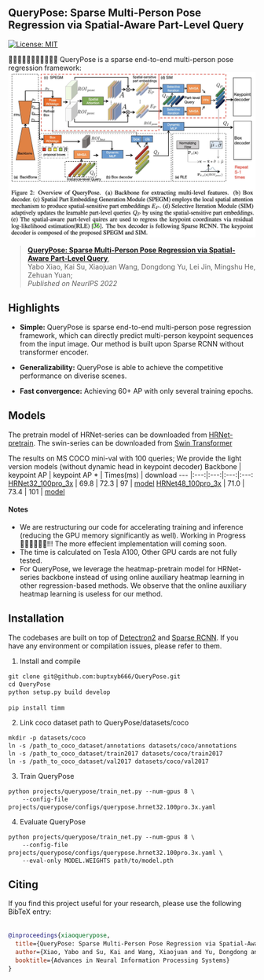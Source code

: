 ## QueryPose: Sparse Multi-Person Pose Regression via Spatial-Aware Part-Level Query

[![License: MIT](https://img.shields.io/badge/License-MIT-yellow.svg)](https://opensource.org/licenses/MIT)

👏👏👏👏👏👏👏👏👏👏👏 QueryPose is a sparse end-to-end multi-person pose regression framework:
![](readme/framework.jpeg)
> [**QueryPose: Sparse Multi-Person Pose Regression via Spatial-Aware Part-Level Query**](https://openreview.net/forum?id=tbId-oAOZo),            
> Yabo Xiao, Kai Su, Xiaojuan Wang, Dongdong Yu, Lei Jin, Mingshu He, Zehuan Yuan;        
> *Published on NeurIPS 2022*   

## Highlights

- **Simple:** QueryPose is sparse end-to-end multi-person pose regression framework, which can directly predict multi-person keypoint sequences from the input image. Our method is built upon Sparse RCNN without transformer encoder.

- **Generalizability:** QueryPose is able to achieve the competitive performance on diverise scenes.

- **Fast convergence:** Achieving 60+ AP with only several training epochs.


## Models
The pretrain model of HRNet-series can be downloaded from [HRNet-pretrain](https://drive.google.com/drive/u/0/folders/17DVq-pwqx40ELmbBjYEYVQc1UC9ofgsq). The swin-series can be downloaded from [Swin Transformer](https://github.com/microsoft/Swin-Transformer)

The results on MS COCO mini-val with 100 queries; We provide the light version models (without dynamic head in keypoint decoder)
Backbone | keypoint AP | keypoint AP \* | Times(ms) | download
--- |:---:|:---:|:---:|:---:
[HRNet32_100pro_3x](projects/querypose/configs/querypose.hrnet32.100pro.3x.yaml) | 69.8 | 72.3  | 97 | [model](https://drive.google.com/file/d/1NWdntVoKFz7KjcDjTGwmAHyEEcS2PWC5/view?usp=share_link) 
[HRNet48_100pro_3x](projects/querypose/configs/querypose.hrnet48.100pro.3x.yaml) | 71.0 | 73.4  | 101 | [model](https://drive.google.com/file/d/1SFECnDV97D_W9Ij4WjcX3BfbiNbGue67/view?usp=share_link) 
<!-- [swinL_100pro_3x](projects/querypose/configs/querypose.swinL.100pro.3x.yaml) | 71.2 | 73.3  | 110 | [model]()  -->



#### Notes
- We are restructuring our code for accelerating training and inference (reducing the GPU memory significantly as well). Working in Progress 👷‍♂️👷‍♂️👷‍♂️!!! The more effecient implementation will coming soon.
- The time is calculated on Tesla A100, Other GPU cards are not fully tested.
- For QueryPose, we leverage the heatmap-pretrain model for HRNet-series backbone instead of using online auxiliary heatmap learning in other regression-based methods. We observe that the online auxiliary heatmap learning is useless for our method.
<!-- The current version can reproduce the results reported in paper.  -->

## Installation
The codebases are built on top of [Detectron2](https://github.com/facebookresearch/detectron2) and [Sparse RCNN](https://github.com/PeizeSun/SparseR-CNN). If you have any environment or compilation issues, please refer to them.

1. Install and compile
```
git clone git@github.com:buptxyb666/QueryPose.git
cd QueryPose
python setup.py build develop

pip install timm
```

2. Link coco dataset path to QueryPose/datasets/coco
```
mkdir -p datasets/coco
ln -s /path_to_coco_dataset/annotations datasets/coco/annotations
ln -s /path_to_coco_dataset/train2017 datasets/coco/train2017
ln -s /path_to_coco_dataset/val2017 datasets/coco/val2017
```

3. Train QueryPose
```
python projects/querypose/train_net.py --num-gpus 8 \
    --config-file projects/querypose/configs/querypose.hrnet32.100pro.3x.yaml
```

4. Evaluate QueryPose
```
python projects/querypose/train_net.py --num-gpus 8 \
    --config-file projects/querypose/configs/querypose.hrnet32.100pro.3x.yaml \
    --eval-only MODEL.WEIGHTS path/to/model.pth
```


## Citing

If you find this project useful for your research, please use the following BibTeX entry:

```BibTeX

@inproceedings{xiaoquerypose,
  title={QueryPose: Sparse Multi-Person Pose Regression via Spatial-Aware Part-Level Query},
  author={Xiao, Yabo and Su, Kai and Wang, Xiaojuan and Yu, Dongdong and Jin, Lei and He, Mingshu and Yuan, Zehuan},
  booktitle={Advances in Neural Information Processing Systems}
}

```
